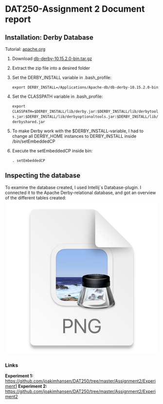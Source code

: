 # DAT250-Assignment 2 Document report



## Installation: Derby Database
Tutorial: [apache.org](https://db.apache.org/derby/papers/DerbyTut/index.html)
1. Download [db-derby-10.15.2.0-bin.tar.gz](https://db.apache.org/derby/releases/release-10_15_2_0.cgi)
2. Extract the zip file into a desired folder
3. Set the DERBY_INSTALL variable in .bash_profile:

   `export DERBY_INSTALL=/Applications/Apache-db/db-derby-10.15.2.0-bin`
4. Set the CLASSPATH variable in .bash_profile:
    
    `export CLASSPATH=$DERBY_INSTALL/lib/derby.jar:$DERBY_INSTALL/lib/derbytools.jar:$DERBY_INSTALL/lib/derbyoptionaltools.jar:$DERBY_INSTALL/lib/derbyshared.jar`
5. To make Derby work with the $DERBY_INSTALL-variable, I had to change all DERBY_HOME instances to DERBY_INSTALL inside /bin/setEmbeddedCP
6. Execute the setEmbeddedCP inside bin:

    `. setEmbeddedCP`


## Inspecting the database
To examine the database created, I used Intellij´s Database-plugin. I connected it to
the Apache Derby-relational database, and got an overview of the different tables created:
![img.png](img.png)





### Links
**Experiment 1:** https://github.com/joakimhansen/DAT250/tree/master/Assignment2/Experiment1
**Experiment 2:** https://github.com/joakimhansen/DAT250/tree/master/Assignment2/Experiment2